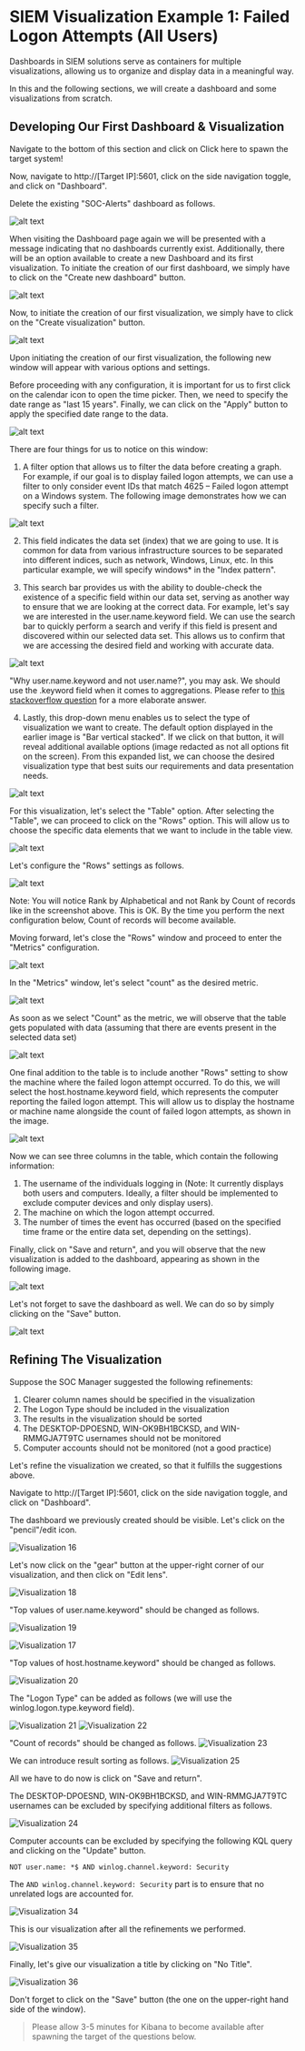 # SIEM Visualization Example 1: Failed Logon Attempts (All Users)

Dashboards in SIEM solutions serve as containers for multiple visualizations, allowing us to organize and display data in a meaningful way.

In this and the following sections, we will create a dashboard and some visualizations from scratch.

## Developing Our First Dashboard & Visualization

Navigate to the bottom of this section and click on Click here to spawn the target system!

Now, navigate to http://[Target IP]:5601, click on the side navigation toggle, and click on "Dashboard".

Delete the existing "SOC-Alerts" dashboard as follows.

![alt text](../Images/image-12.png)

When visiting the Dashboard page again we will be presented with a message indicating that no dashboards currently exist. Additionally, there will be an option available to create a new Dashboard and its first visualization. To initiate the creation of our first dashboard, we simply have to click on the "Create new dashboard" button.

![alt text](../Images/image-13.png)

Now, to initiate the creation of our first visualization, we simply have to click on the "Create visualization" button.

![alt text](../Images/image-14.png)

Upon initiating the creation of our first visualization, the following new window will appear with various options and settings.

Before proceeding with any configuration, it is important for us to first click on the calendar icon to open the time picker. Then, we need to specify the date range as "last 15 years". Finally, we can click on the "Apply" button to apply the specified date range to the data.

![alt text](../Images/image-15.png)

There are four things for us to notice on this window:

1. A filter option that allows us to filter the data before creating a graph. For example, if our goal is to display failed logon attempts, we can use a filter to only consider event IDs that match 4625 – Failed logon attempt on a Windows system. The following image demonstrates how we can specify such a filter.

![alt text](../Images/image-16.png)

2. This field indicates the data set (index) that we are going to use. It is common for data from various infrastructure sources to be separated into different indices, such as network, Windows, Linux, etc. In this particular example, we will specify windows\* in the "Index pattern".

3. This search bar provides us with the ability to double-check the existence of a specific field within our data set, serving as another way to ensure that we are looking at the correct data. For example, let's say we are interested in the user.name.keyword field. We can use the search bar to quickly perform a search and verify if this field is present and discovered within our selected data set. This allows us to confirm that we are accessing the desired field and working with accurate data.

![alt text](../Images/image-17.png)

"Why user.name.keyword and not user.name?", you may ask. We should use the .keyword field when it comes to aggregations. Please refer to [this stackoverflow question](https://stackoverflow.com/questions/54568075/what-is-the-difference-between-field-name-and-field-name-keyword-in-elasticsearch) for a more elaborate answer.

4. Lastly, this drop-down menu enables us to select the type of visualization we want to create. The default option displayed in the earlier image is "Bar vertical stacked". If we click on that button, it will reveal additional available options (image redacted as not all options fit on the screen). From this expanded list, we can choose the desired visualization type that best suits our requirements and data presentation needs.

![alt text](../Images/image-18.png)

For this visualization, let's select the "Table" option. After selecting the "Table", we can proceed to click on the "Rows" option. This will allow us to choose the specific data elements that we want to include in the table view.

![alt text](../Images/image-19.png)

Let's configure the "Rows" settings as follows.

![alt text](../Images/image-20.png)

Note: You will notice Rank by Alphabetical and not Rank by Count of records like in the screenshot above. This is OK. By the time you perform the next configuration below, Count of records will become available.

Moving forward, let's close the "Rows" window and proceed to enter the "Metrics" configuration.

![alt text](../Images/image-21.png)

In the "Metrics" window, let's select "count" as the desired metric.

![alt text](../Images/image-22.png)

As soon as we select "Count" as the metric, we will observe that the table gets populated with data (assuming that there are events present in the selected data set)

![alt text](../Images/image-23.png)

One final addition to the table is to include another "Rows" setting to show the machine where the failed logon attempt occurred. To do this, we will select the host.hostname.keyword field, which represents the computer reporting the failed logon attempt. This will allow us to display the hostname or machine name alongside the count of failed logon attempts, as shown in the image.

![alt text](../Images/image-24.png)

Now we can see three columns in the table, which contain the following information:

1. The username of the individuals logging in (Note: It currently displays both users and computers. Ideally, a filter should be implemented to exclude computer devices and only display users).
2. The machine on which the logon attempt occurred.
3. The number of times the event has occurred (based on the specified time frame or the entire data set, depending on the settings).

Finally, click on "Save and return", and you will observe that the new visualization is added to the dashboard, appearing as shown in the following image.

![alt text](../Images/image-25.png)

Let's not forget to save the dashboard as well. We can do so by simply clicking on the "Save" button.

![alt text](../Images/image-26.png)

## Refining The Visualization

Suppose the SOC Manager suggested the following refinements:

1. Clearer column names should be specified in the visualization
2. The Logon Type should be included in the visualization
3. The results in the visualization should be sorted
4. The DESKTOP-DPOESND, WIN-OK9BH1BCKSD, and WIN-RMMGJA7T9TC usernames should not be monitored
5. Computer accounts should not be monitored (not a good practice)

Let's refine the visualization we created, so that it fulfills the suggestions above.

Navigate to http://[Target IP]:5601, click on the side navigation toggle, and click on "Dashboard".

The dashboard we previously created should be visible. Let's click on the "pencil"/edit icon.

![Visualization 16](Visualization_16.png)

Let's now click on the "gear" button at the upper-right corner of our visualization, and then click on "Edit lens".

![Visualization 18](Visualization_18.png)

"Top values of user.name.keyword" should be changed as follows.

![Visualization 19](Visualization_19.png)

![Visualization 17](Visualization_17.png)

"Top values of host.hostname.keyword" should be changed as follows.

![Visualization 20](Visualization_20.png)

The "Logon Type" can be added as follows (we will use the winlog.logon.type.keyword field).

![Visualization 21](Visualization_21.png)
![Visualization 22](Visualization_22.png)

"Count of records" should be changed as follows.
![Visualization 23](Visualization_23.png)

We can introduce result sorting as follows.
![Visualization 25](Visualization_25.png)

All we have to do now is click on "Save and return".

The DESKTOP-DPOESND, WIN-OK9BH1BCKSD, and WIN-RMMGJA7T9TC usernames can be excluded by specifying additional filters as follows.

![Visualization 24](Visualization_24.png)

Computer accounts can be excluded by specifying the following KQL query and clicking on the "Update" button.

```
NOT user.name: *$ AND winlog.channel.keyword: Security
```

The `AND winlog.channel.keyword: Security` part is to ensure that no unrelated logs are accounted for.

![Visualization 34](Visualization_34.png)

This is our visualization after all the refinements we performed.

![Visualization 35](Visualization_35.png)

Finally, let's give our visualization a title by clicking on "No Title".

![Visualization 36](Visualization_36.png)

Don't forget to click on the "Save" button (the one on the upper-right hand side of the window).

> Please allow 3-5 minutes for Kibana to become available after spawning the target of the questions below.
